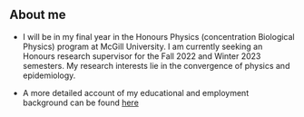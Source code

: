 ## About me

* I will be in my final year in the Honours Physics (concentration Biological Physics) program at McGill University. I am currently seeking an Honours research supervisor for the Fall 2022 and Winter 2023 semesters. My research interests lie in the convergence of physics and epidemiology. 

* A more detailed account of my educational and employment background can be found [here](https://acrobat.adobe.com/link/review?uri=urn:aaid:scds:US:026a87e3-a91b-319a-ad5c-2cb60d08613c)



